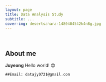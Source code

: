 ```yaml
---
layout: page
title: Data Analysis Study
subtitle: ...
cover-img: desertsahara-1480404542k4n8g.jpg
---
```


<br/>

## About me

**Juyeong** Hello world! &#128525;


```
##Email: datajy0721@gmail.com
```
